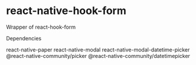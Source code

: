 # react-native-hook-form

Wrapper of react-hook-form

Dependencies

react-native-paper
react-native-modal
react-native-modal-datetime-picker
@react-native-community/picker
@react-native-community/datetimepicker
